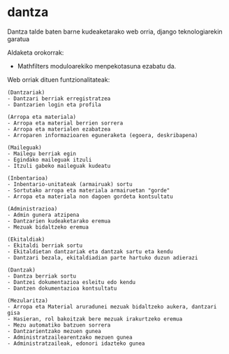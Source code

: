 # dantza
Dantza talde baten barne kudeaketarako web orria, django teknologiarekin garatua

Aldaketa orokorrak:

- Mathfilters moduloarekiko menpekotasuna ezabatu da.

Web orriak dituen funtzionalitateak:

    (Dantzariak)
    - Dantzari berriak erregistratzea
    - Dantzarien login eta profila
    
    (Arropa eta materiala)
    - Arropa eta material berrien sorrera
    - Arropa eta materialen ezabatzea
    - Arroparen informazioaren eguneraketa (egoera, deskribapena)
    
    (Maileguak)
    - Mailegu berriak egin
    - Egindako maileguak itzuli
    - Itzuli gabeko maileguak kudeatu
    
    (Inbentarioa)
    - Inbentario-unitateak (armairuak) sortu
    - Sortutako arropa eta materiala armairuetan "gorde"
    - Arropa eta materiala non dagoen gordeta kontsultatu
    
    (Administrazioa)
    - Admin gunera atzipena
    - Dantzarien kudeaketarako eremua
    - Mezuak bidaltzeko eremua

    (Ekitaldiak)
    - Ekitaldi berriak sortu
    - Ekitaldietan dantzariak eta dantzak sartu eta kendu
    - Dantzari bezala, ekitaldiadian parte hartuko duzun adierazi

    (Dantzak)
    - Dantza berriak sortu
    - Dantzei dokumentazioa esleitu edo kendu
    - Dantzen dokumentazioa kontsultatu

    (Mezularitza)
    - Arropa eta Material aruradunei mezuak bidaltzeko aukera, dantzari gisa
    - Hasieran, rol bakoitzak bere mezuak irakurtzeko eremua
    - Mezu automatiko batzuen sorrera
    - Dantzarientzako mezuen gunea
    - Administratzailearentzako mezuen gunea
    - Administratzaileak, edonori idazteko gunea
